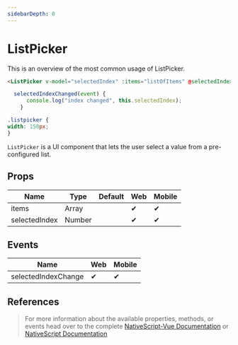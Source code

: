 ```yaml
---
sidebarDepth: 0
---
```

# ListPicker

This is an overview of the most common usage of ListPicker.

<DocExampleBox codeBox="https://codesandbox.io/s/l9l6o34mvm">

```html
<ListPicker v-model="selectedIndex" :items="listOfItems" @selectedIndexChange="selectedIndexChanged" />
```

```js
  selectedIndexChanged(event) {
      console.log("index changed", this.selectedIndex);
    }
```

```scss
.listpicker {
width: 150px;
}
```

<ListPickerDoc />
</DocExampleBox>

`ListPicker` is a UI component that lets the user select a value from a pre-configured list.


## Props

| Name          | Type   | Default | Web | Mobile |
| ------------- | ------ | ------- | --- | ------ |
| items         | Array  |         | ✔   | ✔      |
| selectedIndex | Number |         | ✔   | ✔      |

## Events

| Name                | Web | Mobile |
| ------------------- | --- | ------ |
| selectedIndexChange | ✔   | ✔      |


## References

> For more information about the available properties, methods, or events head over to the complete [NativeScript-Vue Documentation](https://nativescript-vue.org/en/docs/elements/components/list-picker/)
> or [NativeScript Documentation](https://docs.nativescript.org/api-reference/classes/_ui_list_picker_.listpicker)

